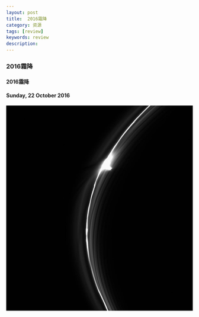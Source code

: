 ```yaml
---
layout: post
title:  2016霜降
category: 资源
tags: [review]
keywords: review
description:
---
```


### 2016霜降

#### 2016霜降

#### Sunday, 22 October 2016

![cassini](/../../assets/img/resource/2016/cassini_19.jpg)


